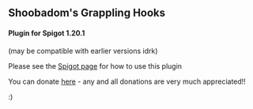 ## Shoobadom's Grappling Hooks
#### Plugin for Spigot 1.20.1
(may be compatible with earlier versions idrk)  
  
Please see the [Spigot page](https://www.spigotmc.org/resources/shoobadoms-grappling-hooks.106229/) for how to use this plugin  
  
You can donate [here](https://www.paypal.com/donate/?hosted_button_id=RW6MXPQRV25H4) - any and all donations are very much appreciated!!

:)
